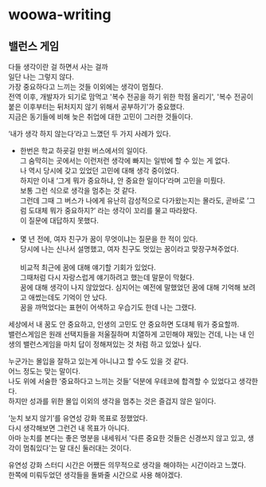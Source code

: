# woowa-writing
## 밸런스 게임

다들 생각이란 걸 하면서 사는 걸까  
일단 나는 그렇지 않다.  
가장 중요하다고 느끼는 것들 이외에는 생각이 멈췄다.  
전역 이후, 개발자가 되기로 맘먹고 '복수 전공을 하기 위한 학점 올리기', '복수 전공이 붙은 이후부터는 뒤처지지 않기 위해서 공부하기'가 중요했다.   
지금은 동기들에 비해 늦은 취업에 대한 고민이 그러한 것들이다.

‘내가 생각 하지 않는다’라고 느꼈던 두 가지 사례가 있다.  
- 한번은 학교 하굣길 만원 버스에서의 일이다.  
그 숨막히는 곳에서는 이런저런 생각에 빠지는 일밖에 할 수 있는 게 없다.  
나 역시 당시에 갖고 있었던 고민에 대해 생각 중이었다.  
하지만 이내 ‘그게 뭐가 중요하냐, 안 중요한 일이다’라며 고민을 미뤘다.  
보통 그런 식으로 생각을 멈추는 것 같다.  
그런데 그때 그 버스가 나에게 유난히 감성적으로 다가왔는지는 몰라도, 곧바로 ’그럼 도대체 뭐가 중요하지?’ 라는 생각이 꼬리를 물고 따라왔다.  
이 질문에 대답하지 못했다.<br><br>
- 몇 년 전에, 여자 친구가 꿈이 무엇이냐는 질문을 한 적이 있다.  
당시에 나는 신나서 설명했고, 여자 친구도 멋있는 꿈이라고 맞장구쳐주었다.<br>   
비교적 최근에 꿈에 대해 얘기할 기회가 있었다.  
그때처럼 다시 자랑스럽게 얘기하려고 했는데 말문이 막혔다.  
꿈에 대해 생각이 나지 않았었다. 심지어는 예전에 말했었던 꿈에 대해 기억해 보려고 애썼는데도 기억이 안 났다.  
꿈을 까먹었다는 표현이 어색하고 우습기도 한데 나는 그랬다.  

세상에서 내 꿈도 안 중요하고, 인생의 고민도 안 중요하면 도대체 뭐가 중요할까.  
밸런스게임은 원래 선택지들을 저울질하며 치열하게 고민해야 재밌는 건데,
나는 내 인생의 밸런스게임을 마치 답이 정해져있는 것 처럼 하고 있었나 싶다.

누군가는 몰입을 잘하고 있는게 아니냐고 할 수도 있을 것 같다.  
어느 정도는 맞는 말이다.  
나도 위에 서술한 ‘중요하다고 느끼는 것들’ 덕분에 우테코에 합격할 수 있었다고 생각한다.  
하지만 성과를 위한 몰입 이외의 생각을 멈추는 것은 즐겁지 않은 일이다.

‘눈치 보지 않기’를 유연성 강화 목표로 정했었다.  
다시 생각해보면 그런건 내 목표가 아니다.  
아마 눈치를 본다는 좋은 명분을 내세워서 '다른 중요한 것들은 신경쓰지 않고 있고, 생각이 멈춰있다'는 말 대신 둘러대는 것이다.

유연성 강화 스터디 시간은 어쨌든 의무적으로 생각을 해야하는 시간이라고 느꼈다.  
한쪽에 미뤄두었던 생각들을 돌봐줄 시간으로 사용 해야겠다. 
